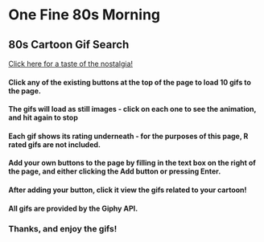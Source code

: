 # One Fine 80s Morning
## 80s Cartoon Gif Search

[Click here for a taste of the nostalgia!](https://ethantatum.github.io/GifTastic/ "80s Cartoon Gif Search")

#### Click any of the existing buttons at the top of the page to load 10 gifs to the page.
#### The gifs will load as still images - click on each one to see the animation, and hit again to stop
#### Each gif shows its rating underneath - for the purposes of this page, R rated gifs are not included.

#### Add your own buttons to the page by filling in the text box on the right of the page, and either clicking the Add button or pressing Enter.
#### After adding your button, click it view the gifs related to your cartoon!

#### All gifs are provided by the Giphy API.

### Thanks, and enjoy the gifs!
